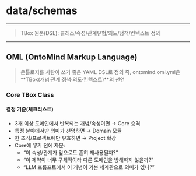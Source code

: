 # data/schemas

---

> TBox 원본(DSL): 클래스/속성/관계유형/의도/정책/컨텍스트 정의

---

## OML (OntoMind Markup Language)

> 온톨로지를 사람이 쓰기 좋은 YAML DSL로 정의
> 즉, ontomind.oml.yml은 **TBox(개념·관계·정책·의도·컨텍스트)**의 선언


### Core TBox Class

#### 결정 기준(체크리스트)

- 3개 이상 도메인에서 반복되는 개념/속성이면 → Core 승격
- 특정 분야에서만 의미가 선명하면 → Domain 모듈
- 한 조직/프로젝트에만 유효하면 → Project 확장
- Core에 넣기 전에 자문:
    - “이 속성/관계가 앞으로도 흔히 재사용될까?”
    - “이 제약이 너무 구체적이라 다른 도메인을 방해하지 않을까?”
    - “LLM 프롬프트에서 이 개념이 기본 세계관으로 의미가 있나?”
